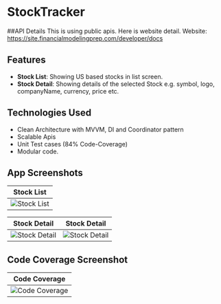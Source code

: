 # StockTracker

##API Details
This is using public apis. Here is website detail.
Website: https://site.financialmodelingprep.com/developer/docs

## Features
- **Stock List**: Showing US based stocks in list screen.
- **Stock Detail**: Showing details of the selected Stock e.g. symbol, logo, companyName, currency, price etc.

## Technologies Used
- Clean Architecture with MVVM, DI and Coordinator pattern
- Scalable Apis 
- Unit Test cases (84% Code-Coverage)
- Modular code.

## App Screenshots

| Stock List                                |
| -------------------------------------- |
| ![Stock List](StockTracker/Screenshot/1.jpg) |


| Stock Detail                                | Stock Detail                                |
| -------------------------------------- | ------------------------------------------- |
| ![Stock Detail](StockTracker/Screenshot/2.jpg) | ![Stock Detail](StockTracker/Screenshot/3.jpg) |


## Code Coverage Screenshot

| Code Coverage                                |
| -------------------------------------- |
| ![Code Coverage](StockTracker/Screenshot/4.jpg) |
